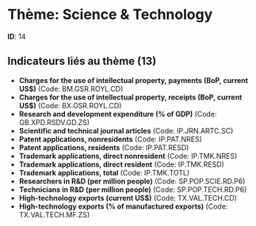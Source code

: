 # Thème: Science & Technology

**ID**: 14

## Indicateurs liés au thème (13)

- **Charges for the use of intellectual property, payments (BoP, current US$)** (Code: BM.GSR.ROYL.CD)
- **Charges for the use of intellectual property, receipts (BoP, current US$)** (Code: BX.GSR.ROYL.CD)
- **Research and development expenditure (% of GDP)** (Code: GB.XPD.RSDV.GD.ZS)
- **Scientific and technical journal articles** (Code: IP.JRN.ARTC.SC)
- **Patent applications, nonresidents** (Code: IP.PAT.NRES)
- **Patent applications, residents** (Code: IP.PAT.RESD)
- **Trademark applications, direct nonresident** (Code: IP.TMK.NRES)
- **Trademark applications, direct resident** (Code: IP.TMK.RESD)
- **Trademark applications, total** (Code: IP.TMK.TOTL)
- **Researchers in R&D (per million people)** (Code: SP.POP.SCIE.RD.P6)
- **Technicians in R&D (per million people)** (Code: SP.POP.TECH.RD.P6)
- **High-technology exports (current US$)** (Code: TX.VAL.TECH.CD)
- **High-technology exports (% of manufactured exports)** (Code: TX.VAL.TECH.MF.ZS)

